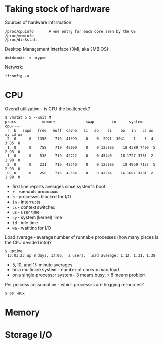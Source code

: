 Taking stock of hardware
========================

Sources of hardware information:

    /proc/cpuinfo       # one entry for each core seen by the OS
    /proc/meminfo
    /proc/diskstats

Desktop Management Interface (DMI, aka SMBIOS):

    dmidecode -t <type>

Network:

    ifconfig -a

CPU
===

Overall utilization - is CPU the bottleneck?

    $ vmstat 5 5 --unit M
    procs -----------memory---------- ---swap-- -----io---- -system-- ----cpu----
     r  b   swpd   free   buff  cache   si   so    bi    bo   in   cs us sy id wa
     2  0      0   1358    719  41399    0    0  2921  3041    1    3  4  3 85  8
     1  0      0    758    719  42000    0    0 123085    18 4389 7400  5  2 93  0
     1  0      0    538    719  42222    0    0 45440    18 1727 3755  2  1 98  0
     2  0      0    231    716  42540    0    0 123085    18 4959 7107  5  2 93  0
     0  0      0    250    716  42534    0    0 43264    16 1661 3331  2  1 98  0

* first line reports averages since system's boot
* `r`  - runnable processes
* `b`  - processes blocked for I/O
* `in` - interrupts
* `cs` - context switches
* `us` - user time
* `sy` - system (kernel) time
* `id` - idle time 
* `wa` - watiting for I/O

Load average - avarage number of runnable processes (how many pieces is the CPU
devided into)?

    $ uptime 
     13:03:23 up 8 days, 13:06,  2 users,  load average: 1.13, 1.31, 1.38

* 5, 10, and 15-minute averages 
* on a multicore system - number of cores = max. load
* on a single-processor system - 3 means busy, > 8 means problem

Per process consumption - which processes are hogging resources?

    $ ps -aux

Memory
======

Storage I/O
===========
